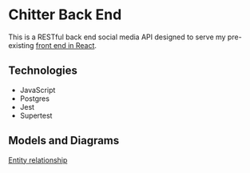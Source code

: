 # Chitter Back End  

This is a RESTful back end social media API designed to serve my pre-existing [front end in React](https://github.com/charlie-galb/chitter-frontend-react). 

## Technologies

- JavaScript
- Postgres
- Jest
- Supertest

## Models and Diagrams  

[Entity relationship](https://i.ibb.co/LQCmCJw/Chitter-entity-relationship.jpg)